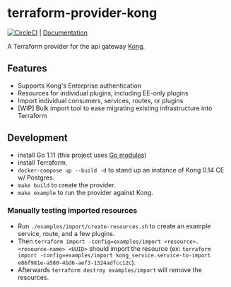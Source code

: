 # terraform-provider-kong
[![CircleCI](https://circleci.com/gh/alexashley/terraform-provider-kong/tree/master.svg?style=svg)](https://circleci.com/gh/alexashley/terraform-provider-kong/tree/master) | [Documentation](/docs/index.md)

A Terraform provider for the api gateway [Kong](https://github.com/Kong/kong).

## Features

- Supports Kong's Enterprise authentication
- Resources for individual plugins, including EE-only plugins 
- Import individual consumers, services, routes, or plugins
- [WIP] Bulk import tool to ease migrating existing infrastructure into Terraform 

## Development

- install Go 1.11 (this project uses [Go modules](https://github.com/golang/go/wiki/Modules#installing-and-activating-module-support))
- install Terraform.
- `docker-compose up --build -d` to stand up an instance of Kong 0.14 CE w/ Postgres.
- `make build` to create the provider.
- `make example` to run the provider against Kong.

### Manually testing imported resources

- Run `./examples/import/create-resources.sh` to create an example service, route, and a few plugins.
- Then `terraform import -config=examples/import <resource>.<resource-name> <UUID>` should import the resource (ex: `terraform import -config=examples/import kong_service.service-to-import e86f981e-a580-4bd6-aef3-1324adfcc12c`).
- Afterwards `terraform destroy examples/import` will remove the resources.
